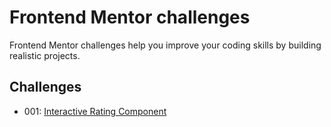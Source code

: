 # Frontend Mentor challenges

Frontend Mentor challenges help you improve your coding skills by building realistic projects.

## Challenges

- 001: [Interactive Rating Component](https://ullavs.github.io/frontend-mentor/001)
